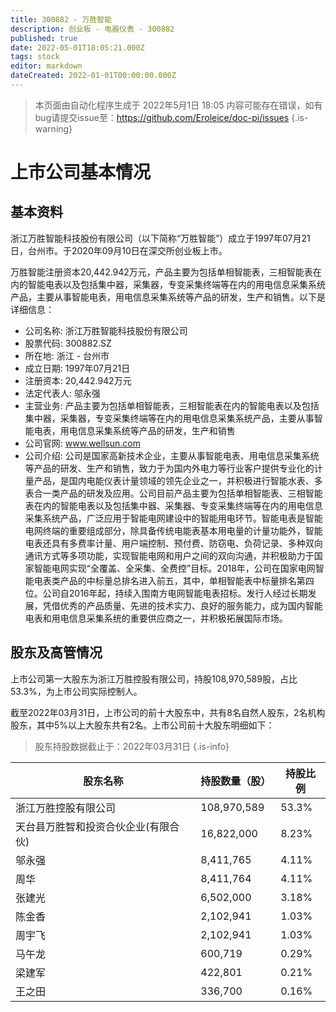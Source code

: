 ```yaml
---
title: 300882 - 万胜智能
description: 创业板 - 电器仪表 - 300882
published: true
date: 2022-05-01T18:05:21.000Z
tags: stock
editor: markdown
dateCreated: 2022-01-01T00:00:00.000Z
---
```


> 本页面由自动化程序生成于 2022年5月1日 18:05
> 内容可能存在错误，如有bug请提交issue至：https://github.com/Eroleice/doc-pi/issues
{.is-warning}

# 上市公司基本情况

## 基本资料

浙江万胜智能科技股份有限公司（以下简称“万胜智能”）成立于1997年07月21日，台州市。于2020年09月10日在深交所创业板上市。

万胜智能注册资本20,442.942万元，产品主要为包括单相智能表，三相智能表在内的智能电表以及包括集中器，采集器，专变采集终端等在内的用电信息采集系统产品，主要从事智能电表，用电信息采集系统等产品的研发，生产和销售。以下是详细信息：

- 公司名称: 浙江万胜智能科技股份有限公司
- 股票代码: 300882.SZ
- 所在地: 浙江 - 台州市
- 成立日期: 1997年07月21日
- 注册资本: 20,442.942万元
- 法定代表人: 邬永强
- 主营业务: 产品主要为包括单相智能表，三相智能表在内的智能电表以及包括集中器，采集器，专变采集终端等在内的用电信息采集系统产品，主要从事智能电表，用电信息采集系统等产品的研发，生产和销售
- 公司官网: www.wellsun.com
- 公司介绍: 公司是国家高新技术企业，主要从事智能电表、用电信息采集系统等产品的研发、生产和销售，致力于为国内外电力等行业客户提供专业化的计量产品，是国内电能仪表计量领域的领先企业之一，并积极进行智能水表、多表合一类产品的研发及应用。公司目前产品主要为包括单相智能表、三相智能表在内的智能电表以及包括集中器、采集器、专变采集终端等在内的用电信息采集系统产品，广泛应用于智能电网建设中的智能用电环节。智能电表是智能电网终端的重要组成部分，除具备传统电能表基本用电量的计量功能外，智能电表还具有多费率计量、用户端控制、预付费、防窃电、负荷记录、多种双向通讯方式等多项功能，实现智能电网和用户之间的双向沟通，并积极助力于国家智能电网实现“全覆盖、全采集、全费控”目标。2018年，公司在国家电网智能电表类产品的中标量总排名进入前五，其中，单相智能表中标量排名第四位。公司自2016年起，持续入围南方电网智能电表招标。发行人经过长期发展，凭借优秀的产品质量、先进的技术实力、良好的服务能力，成为国内智能电表和用电信息采集系统的重要供应商之一，并积极拓展国际市场。


## 股东及高管情况

上市公司第一大股东为浙江万胜控股有限公司，持股108,970,589股，占比53.3%，为上市公司实际控制人。

截至2022年03月31日，上市公司的前十大股东中，共有8名自然人股东，2名机构股东，其中5%以上大股东共有2名。上市公司前十大股东明细如下：

> 股东持股数据截止于：2022年03月31日
{.is-info}

| 股东名称 | 持股数量（股） | 持股比例 |
| --- | --- | --- |
| 浙江万胜控股有限公司 | 108,970,589 | 53.3% |
| 天台县万胜智和投资合伙企业(有限合伙) | 16,822,000 | 8.23% |
| 邬永强 | 8,411,765 | 4.11% |
| 周华 | 8,411,764 | 4.11% |
| 张建光 | 6,502,000 | 3.18% |
| 陈金香 | 2,102,941 | 1.03% |
| 周宇飞 | 2,102,941 | 1.03% |
| 马午龙 | 600,719 | 0.29% |
| 梁建军 | 422,801 | 0.21% |
| 王之田 | 336,700 | 0.16% |




